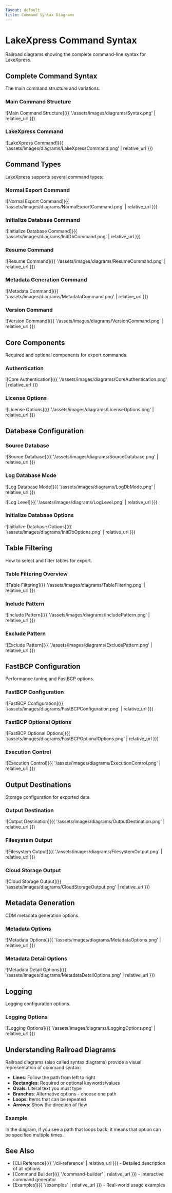 ```yaml
---
layout: default
title: Command Syntax Diagrams
---
```


# LakeXpress Command Syntax

Railroad diagrams showing the complete command-line syntax for LakeXpress.

## Complete Command Syntax

The main command structure and variations.

### Main Command Structure

![Main Command Structure]({{ '/assets/images/diagrams/Syntax.png' | relative_url }})

### LakeXpress Command

![LakeXpress Command]({{ '/assets/images/diagrams/LakeXpressCommand.png' | relative_url }})

## Command Types

LakeXpress supports several command types:

### Normal Export Command

![Normal Export Command]({{ '/assets/images/diagrams/NormalExportCommand.png' | relative_url }})

### Initialize Database Command

![Initialize Database Command]({{ '/assets/images/diagrams/InitDbCommand.png' | relative_url }})

### Resume Command

![Resume Command]({{ '/assets/images/diagrams/ResumeCommand.png' | relative_url }})

### Metadata Generation Command

![Metadata Command]({{ '/assets/images/diagrams/MetadataCommand.png' | relative_url }})

### Version Command

![Version Command]({{ '/assets/images/diagrams/VersionCommand.png' | relative_url }})

## Core Components

Required and optional components for export commands.

### Authentication

![Core Authentication]({{ '/assets/images/diagrams/CoreAuthentication.png' | relative_url }})

### License Options

![License Options]({{ '/assets/images/diagrams/LicenseOptions.png' | relative_url }})

## Database Configuration

### Source Database

![Source Database]({{ '/assets/images/diagrams/SourceDatabase.png' | relative_url }})

### Log Database Mode

![Log Database Mode]({{ '/assets/images/diagrams/LogDbMode.png' | relative_url }})

![Log Level]({{ '/assets/images/diagrams/LogLevel.png' | relative_url }})

### Initialize Database Options

![Initialize Database Options]({{ '/assets/images/diagrams/InitDbOptions.png' | relative_url }})

## Table Filtering

How to select and filter tables for export.

### Table Filtering Overview

![Table Filtering]({{ '/assets/images/diagrams/TableFiltering.png' | relative_url }})

### Include Pattern

![Include Pattern]({{ '/assets/images/diagrams/IncludePattern.png' | relative_url }})

### Exclude Pattern

![Exclude Pattern]({{ '/assets/images/diagrams/ExcludePattern.png' | relative_url }})

## FastBCP Configuration

Performance tuning and FastBCP options.

### FastBCP Configuration

![FastBCP Configuration]({{ '/assets/images/diagrams/FastBCPConfiguration.png' | relative_url }})

### FastBCP Optional Options

![FastBCP Optional Options]({{ '/assets/images/diagrams/FastBCPOptionalOptions.png' | relative_url }})

### Execution Control

![Execution Control]({{ '/assets/images/diagrams/ExecutionControl.png' | relative_url }})

## Output Destinations

Storage configuration for exported data.

### Output Destination

![Output Destination]({{ '/assets/images/diagrams/OutputDestination.png' | relative_url }})

### Filesystem Output

![Filesystem Output]({{ '/assets/images/diagrams/FilesystemOutput.png' | relative_url }})

### Cloud Storage Output

![Cloud Storage Output]({{ '/assets/images/diagrams/CloudStorageOutput.png' | relative_url }})

## Metadata Generation

CDM metadata generation options.

### Metadata Options

![Metadata Options]({{ '/assets/images/diagrams/MetadataOptions.png' | relative_url }})

### Metadata Detail Options

![Metadata Detail Options]({{ '/assets/images/diagrams/MetadataDetailOptions.png' | relative_url }})

## Logging

Logging configuration options.

### Logging Options

![Logging Options]({{ '/assets/images/diagrams/LoggingOptions.png' | relative_url }})

## Understanding Railroad Diagrams

Railroad diagrams (also called syntax diagrams) provide a visual representation of command syntax:

- **Lines**: Follow the path from left to right
- **Rectangles**: Required or optional keywords/values
- **Ovals**: Literal text you must type
- **Branches**: Alternative options - choose one path
- **Loops**: Items that can be repeated
- **Arrows**: Show the direction of flow

### Example

In the diagram, if you see a path that loops back, it means that option can be specified multiple times.

## See Also

- [CLI Reference]({{ '/cli-reference' | relative_url }}) - Detailed description of all options
- [Command Builder]({{ '/command-builder' | relative_url }}) - Interactive command generator
- [Examples]({{ '/examples' | relative_url }}) - Real-world usage examples
